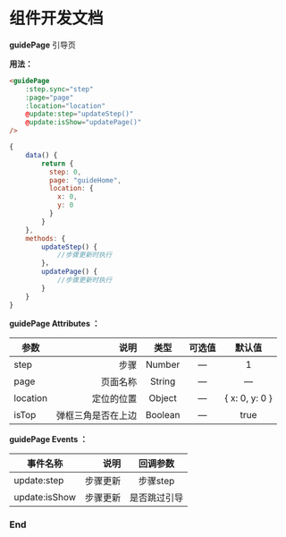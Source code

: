 # 组件开发文档

**guidePage**
引导页


**用法：**
```html
<guidePage 
	:step.sync="step" 
	:page="page" 
	:location="location" 
	@update:step="updateStep()" 
	@update:isShow="updatePage()" 
/>
```
```javascript
{
	data() {
		return {
		  step: 0,
		  page: "guideHome",
		  location: {
		  	x: 0,
			y: 0
		  }
		}
	},
	methods: {
		updateStep() {
			//步骤更新时执行
		}，
		updatePage() {
			//步骤更新时执行
		}
	}
}
```

**guidePage Attributes ：**

| 参数 | 说明 | 类型 | 可选值 | 默认值 |
| -------- | -----: | :----: | :----: | :----: |
| step | 步骤 | Number | — | 1 |
| page | 页面名称 | String | — | — |
| location | 定位的位置 | Object | — | { x: 0, y: 0 } |
| isTop | 弹框三角是否在上边 | Boolean | — | true |

**guidePage Events ：**

| 事件名称 | 说明 | 回调参数 |
| -------- | -----: | :----: |
| update:step | 步骤更新 | 步骤step |
| update:isShow | 步骤更新 | 是否跳过引导 |

### End